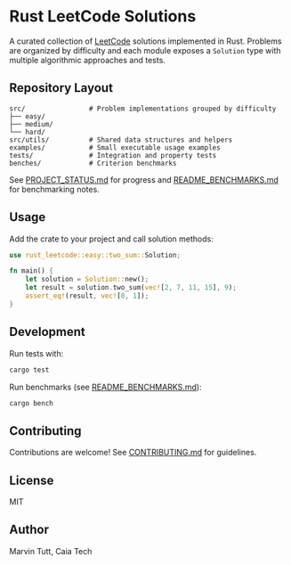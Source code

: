 # Rust LeetCode Solutions

A curated collection of [LeetCode](https://leetcode.com/) solutions implemented in Rust.
Problems are organized by difficulty and each module exposes a `Solution` type with multiple algorithmic approaches and tests.

## Repository Layout

```
src/                # Problem implementations grouped by difficulty
├── easy/
├── medium/
└── hard/
src/utils/          # Shared data structures and helpers
examples/           # Small executable usage examples
tests/              # Integration and property tests
benches/            # Criterion benchmarks
```

See [PROJECT_STATUS.md](PROJECT_STATUS.md) for progress and
[README_BENCHMARKS.md](README_BENCHMARKS.md) for benchmarking notes.

## Usage

Add the crate to your project and call solution methods:

```rust
use rust_leetcode::easy::two_sum::Solution;

fn main() {
    let solution = Solution::new();
    let result = solution.two_sum(vec![2, 7, 11, 15], 9);
    assert_eq!(result, vec![0, 1]);
}
```

## Development

Run tests with:

```bash
cargo test
```

Run benchmarks (see [README_BENCHMARKS.md](README_BENCHMARKS.md)):

```bash
cargo bench
```

## Contributing

Contributions are welcome! See [CONTRIBUTING.md](CONTRIBUTING.md) for guidelines.

## License

MIT

## Author

Marvin Tutt, Caia Tech

